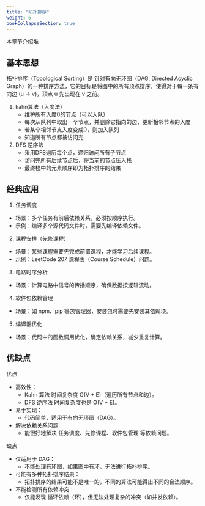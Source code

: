 ```yaml
---
title: "拓扑排序"
weight: 6
bookCollapseSection: true
---
```


本章节介绍堆

## 基本思想
拓扑排序（Topological Sorting）是 针对有向无环图（DAG, Directed Acyclic Graph）的一种排序方法，它的目标是将图中的所有顶点排序，使得对于每一条有向边 (u → v)，顶点 u 先出现在 v 之前。

1. kahn算法（入度法）
   - 维护所有入度0的节点（可以入队）
   - 每次从队列中取出一个节点，并删除它指向的边，更新相邻节点的入度
   - 若某个相邻节点入度变成0，则加入队列
   - 知道所有节点都被访问完
2. DFS 逆序法
   - 采用DFS遍历每个点，递归访问所有子节点
   - 访问完所有后续节点后，将当前的节点压入栈
   - 最终栈中的元素顺序即为拓扑排序的结果

## 经典应用
1. 任务调度
- 场景：多个任务有前后依赖关系，必须按顺序执行。
- 示例：编译多个源代码文件时，需要先编译依赖文件。

2. 课程安排（先修课程）
- 场景：某些课程需要先完成前置课程，才能学习后续课程。
- 示例：LeetCode 207 课程表（Course Schedule）问题。

3. 电路时序分析
- 场景：计算电路中信号的传播顺序，确保数据按逻辑流动。

4. 软件包依赖管理
- 场景：如 npm、pip 等包管理器，安装包时需要先安装其依赖项。

5. 编译器优化
- 场景：代码中的函数调用优化，确定依赖关系，减少重复计算。
## 优缺点
优点

- 高效性：
  - Kahn 算法 时间复杂度 O(V + E)（遍历所有节点和边）。
  - DFS 逆序法 时间复杂度也是 O(V + E)。
- 易于实现：
  - 代码简单，适用于有向无环图（DAG）。
- 解决依赖关系问题：
  - 能很好地解决 任务调度、先修课程、软件包管理 等依赖问题。

缺点

- 仅适用于 DAG：
  - 不能处理有环图，如果图中有环，无法进行拓扑排序。
- 可能有多种拓扑排序结果：
  - 拓扑排序的结果可能不是唯一的，不同的算法可能得出不同的合法顺序。
- 不能检测所有依赖冲突：
  - 仅能发现 循环依赖（环），但无法处理复杂的冲突（如并发依赖）。